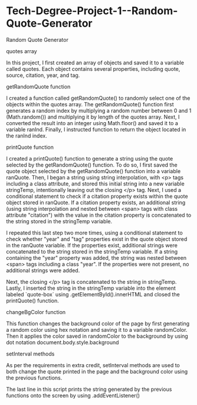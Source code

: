 # Tech-Degree-Project-1--Random-Quote-Generator
Random Quote Generator

quotes array

In this project, I first created an array of objects and saved it to a variable called quotes. 
Each object contains several properties, including quote, source, citation, year, and tag.

getRandomQuote function

I created a function called getRandomQuote() to randomly select one of the objects within
the quotes array. The getRandomQuote() function first generates a random index by multiplying
a random number between 0 and 1 (Math.random()) and multiplying it by length of the quotes array.
Next, I converted the result into an integer using Math.floor() and saved it to a variable ranInd. 
Finally, I instructed function to return the object located in the ranInd index. 

printQuote function

I created a printQuote() function to generate a string using the quote selected by the
getRandomQuote() function. To do so, I first saved the quote object selected by the getRandomQuote()
function into a variable ranQuote. Then, I began a string using string interpolation, with \<p> 
tags including a class attribute, and stored this initial string into a new variable stringTemp,
intentionally leaving out the closing \</p> tag. Next, I used a conditional statement to check if a 
citation property exists within the quote object stored in ranQuote. If a citation property exists, 
an additional string (using string interpolation and nested between \<span> tags with class attribute 
"citation") with the value in the citation property is concatenated to the string stored in the 
stringTemp variable.

I repeated this last step two more times, using a conditional statement to check whether "year" and "tag"
properties exist in the quote object stored in the ranQuote variable. If the properties exist,
additional strings were concatenated to the string stored in the stringTemp variable. If a string 
containing the "year" property was added, the string was nested between \<span> tags including a class 
"year". If the properties were not present, no additional strings were added. 

Next, the closing \</p> tag is concatenated to the string in stringTemp. Lastly, I inserted the string in 
the stringTemp variable into the element labeled \`quote-box\` using .getElementById().innerHTML and 
closed the printQuote() function.


changeBgColor function

This function changes the background color of the page by first generating a random color using hex 
notation and saving it to a variable randomColor. Then it applies the color saved in randomColor to the 
background by using dot notation document.body.style.background



setInterval methods

As per the requirements in extra credit, setInterval methods are used to both change the quote printed in 
the page and the background color using the previous functions.



The last line in this script prints the string generated by the previous functions onto the screen
by using .addEventListener() 

